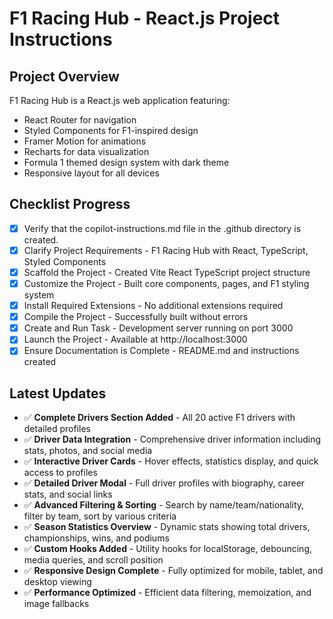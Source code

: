 # F1 Racing Hub - React.js Project Instructions

## Project Overview
F1 Racing Hub is a React.js web application featuring:
- React Router for navigation
- Styled Components for F1-inspired design
- Framer Motion for animations
- Recharts for data visualization
- Formula 1 themed design system with dark theme
- Responsive layout for all devices

## Checklist Progress

- [x] Verify that the copilot-instructions.md file in the .github directory is created.
- [x] Clarify Project Requirements - F1 Racing Hub with React, TypeScript, Styled Components
- [x] Scaffold the Project - Created Vite React TypeScript project structure
- [x] Customize the Project - Built core components, pages, and F1 styling system
- [x] Install Required Extensions - No additional extensions required
- [x] Compile the Project - Successfully built without errors
- [x] Create and Run Task - Development server running on port 3000
- [x] Launch the Project - Available at http://localhost:3000
- [x] Ensure Documentation is Complete - README.md and instructions created

## Latest Updates
- ✅ **Complete Drivers Section Added** - All 20 active F1 drivers with detailed profiles
- ✅ **Driver Data Integration** - Comprehensive driver information including stats, photos, and social media
- ✅ **Interactive Driver Cards** - Hover effects, statistics display, and quick access to profiles
- ✅ **Detailed Driver Modal** - Full driver profiles with biography, career stats, and social links
- ✅ **Advanced Filtering & Sorting** - Search by name/team/nationality, filter by team, sort by various criteria
- ✅ **Season Statistics Overview** - Dynamic stats showing total drivers, championships, wins, and podiums
- ✅ **Custom Hooks Added** - Utility hooks for localStorage, debouncing, media queries, and scroll position
- ✅ **Responsive Design Complete** - Fully optimized for mobile, tablet, and desktop viewing
- ✅ **Performance Optimized** - Efficient data filtering, memoization, and image fallbacks